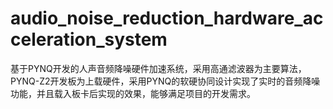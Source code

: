 # audio_noise_reduction_hardware_acceleration_system
基于PYNQ开发的人声音频降噪硬件加速系统，采用高通滤波器为主要算法，PYNQ-Z2开发板为上载硬件，采用PYNQ的软硬协同设计实现了实时的音频降噪功能，并且载入板卡后实现的效果，能够满足项目的开发需求。
